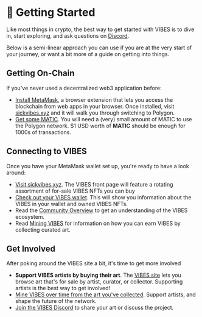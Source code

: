 # 🚀 Getting Started

Like most things in crypto, the best way to get started with VIBES is to dive in, start exploring, and ask questions on [Discord](https://discord.gg/qDrsjcGR2F). 

Below is a semi-linear approach you can use if you are at the very start of your journey, or want a bit more of a guide on getting into things.

## Getting On-Chain

If you've never used a decentralized web3 application before:

* [Install MetaMask,](https://metamask.io/) a browser extension that lets you access the blockchain from web apps in your browser. Once installed, visit [sickvibes.xyz](https://sickvibes.xyz) and it will walk you through switching to Polygon.
* [Get some MATIC](https://matic.supply/). You will need a \(very\) small amount of MATIC to use the Polygon network. $1 USD worth of **MATIC** should be enough for 1000s of transactions. 

## Connecting to VIBES

Once you have your MetaMask wallet set up, you're ready to have a look around:

* [Visit sickvibes.xyz](https://sickvibes.xyz). The VIBES front page will feature a rotating assortment of for-sale VIBES NFTs you can buy
* [Check out your VIBES wallet](https://sickvibes.xyz/wallet). This will show you information about the VIBES in your wallet and owned VIBES NFTs.
* Read the [Community Overview](protocol/community.md) to get an understanding of the VIBES ecosystem.
* Read [Mining VIBES](protocol/mining-vibes/) for information on how you can earn VIBES by collecting curated art.

## Get Involved

After poking around the VIBES site a bit, it's time to get more involved

* **Support VIBES artists by buying their art**. The [VIBES site](https://sickvibes.xyz) lets you browse art that's for sale by artist, curator, or collector. Supporting artists is the best way to get involved!
* [Mine VIBES over time from the art you've collected](protocol/mining-vibes/). Support artists, and shape the future of the network.
* [Join the VIBES Discord](https://discord.gg/qDrsjcGR2F) to share your art or discuss the project.

